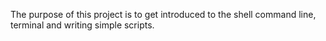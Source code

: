 The purpose of this project is to get introduced to the shell command line, terminal and writing simple scripts.
